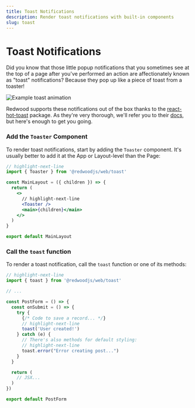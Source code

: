 ```yaml
---
title: Toast Notifications
description: Render toast notifications with built-in components
slug: toast
---
```

# Toast Notifications

Did you know that those little popup notifications that you sometimes see at the top of a page after you've performed an action are affectionately known as "toast" notifications?
Because they pop up like a piece of toast from a toaster!

![Example toast animation](https://user-images.githubusercontent.com/300/110032806-71024680-7ced-11eb-8d69-7f462929815e.gif)

Redwood supports these notifications out of the box thanks to the [react-hot-toast](https://react-hot-toast.com/) package.
As they're very thorough, we'll refer you to their [docs](https://react-hot-toast.com/docs), but here's enough to get you going.

### Add the `Toaster` Component

To render toast notifications, start by adding the `Toaster` component.
It's usually better to add it at the App or Layout-level than the Page:

```jsx title="web/src/layouts/MainLayout/MainLayout.js"
// highlight-next-line
import { Toaster } from '@redwoodjs/web/toast'

const MainLayout = ({ children }) => {
  return (
    <>
      // highlight-next-line
      <Toaster />
      <main>{children}</main>
    </>
  )
}

export default MainLayout
```

### Call the `toast` function

To render a toast notification, call the `toast` function or one of its methods:

```jsx title="web/src/components/PostForm/PostForm.js"
// highlight-next-line
import { toast } from '@redwoodjs/web/toast'

// ...

const PostForm = () => {
  const onSubmit = () => {
    try {
      {/* Code to save a record... */}
      // highlight-next-line
      toast('User created!')
    } catch (e) {
      // There's also methods for default styling:
      // highlight-next-line
      toast.error("Error creating post...")
    }
  }

  return (
    // JSX...
  )
})

export default PostForm
```
